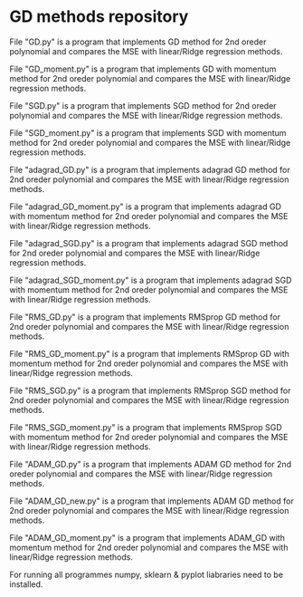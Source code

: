 # GD methods repository

File "GD.py" is a program that implements GD method for 2nd oreder polynomial and compares the MSE with linear/Ridge regression methods.

File "GD_moment.py" is a program that implements GD with momentum method for 2nd oreder polynomial and compares the MSE with linear/Ridge regression methods.

File "SGD.py" is a program that implements SGD method for 2nd oreder polynomial and compares the MSE with linear/Ridge regression methods.

File "SGD_moment.py" is a program that implements SGD with momentum method for 2nd oreder polynomial and compares the MSE with linear/Ridge regression methods.

File "adagrad_GD.py" is a program that implements adagrad GD method for 2nd oreder polynomial and compares the MSE with linear/Ridge regression methods.

File "adagrad_GD_moment.py" is a program that implements adagrad GD with momentum method for 2nd oreder polynomial and compares the MSE with linear/Ridge regression methods.

File "adagrad_SGD.py" is a program that implements adagrad SGD method for 2nd oreder polynomial and compares the MSE with linear/Ridge regression methods.

File "adagrad_SGD_moment.py" is a program that implements adagrad SGD with momentum method for 2nd oreder polynomial and compares the MSE with linear/Ridge regression methods.

File "RMS_GD.py" is a program that implements RMSprop GD method for 2nd oreder polynomial and compares the MSE with linear/Ridge regression methods.

File "RMS_GD_moment.py" is a program that implements RMSprop GD with momentum method for 2nd oreder polynomial and compares the MSE with linear/Ridge regression methods.

File "RMS_SGD.py" is a program that implements RMSprop SGD method for 2nd oreder polynomial and compares the MSE with linear/Ridge regression methods.

File "RMS_SGD_moment.py" is a program that implements RMSprop SGD with momentum method for 2nd oreder polynomial and compares the MSE with linear/Ridge regression methods.

File "ADAM_GD.py" is a program that implements ADAM GD method for 2nd oreder polynomial and compares the MSE with linear/Ridge regression methods.

File "ADAM_GD_new.py" is a program that implements ADAM GD method for 2nd oreder polynomial and compares the MSE with linear/Ridge regression methods.

File "ADAM_GD_moment.py" is a program that implements ADAM_GD with momentum method for 2nd oreder polynomial and compares the MSE with linear/Ridge regression methods.

For running all programmes numpy, sklearn & pyplot liabraries need to be installed. 
